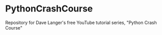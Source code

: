 # PythonCrashCourse
Repository for Dave Langer's free YouTube tutorial series, "Python Crash Course"
